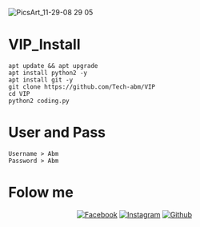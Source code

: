 ![PicsArt_11-29-08 29 05](https://user-images.githubusercontent.com/52023076/100546596-12718c00-3217-11eb-8cbd-d79f87ef63de.jpg)

# VIP_Install
```
apt update && apt upgrade 
apt install python2 -y
apt install git -y
git clone https://github.com/Tech-abm/VIP
cd VIP
python2 coding.py
```
# User and Pass
```
Username > Abm
Password > Abm
```
# Folow me 
<p align="center">
<a href="https://fb.com/Techabm"><img title="Facebook" src="https://img.shields.io/badge/Facebook-red?style=for-the-badge&logo=facebook"></a>
<a href="https://www.instagram.com/Techabm"><img title="Instagram" src="https://img.shields.io/badge/INSTAGRAM-purple?style=for-the-badge&logo=instagram"></a>
<a href="https://github.com/Tech-abm"><img title="Github" src="https://img.shields.io/badge/Github-TECH--ABM-blue?style=for-the-badge&logo=github"></a>

